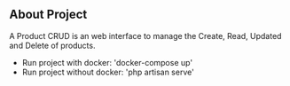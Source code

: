 ## About Project

A Product CRUD is an web interface to manage the Create, Read, Updated and Delete of products.

- Run project with docker: 'docker-compose up'
- Run project without docker: 'php artisan serve'




